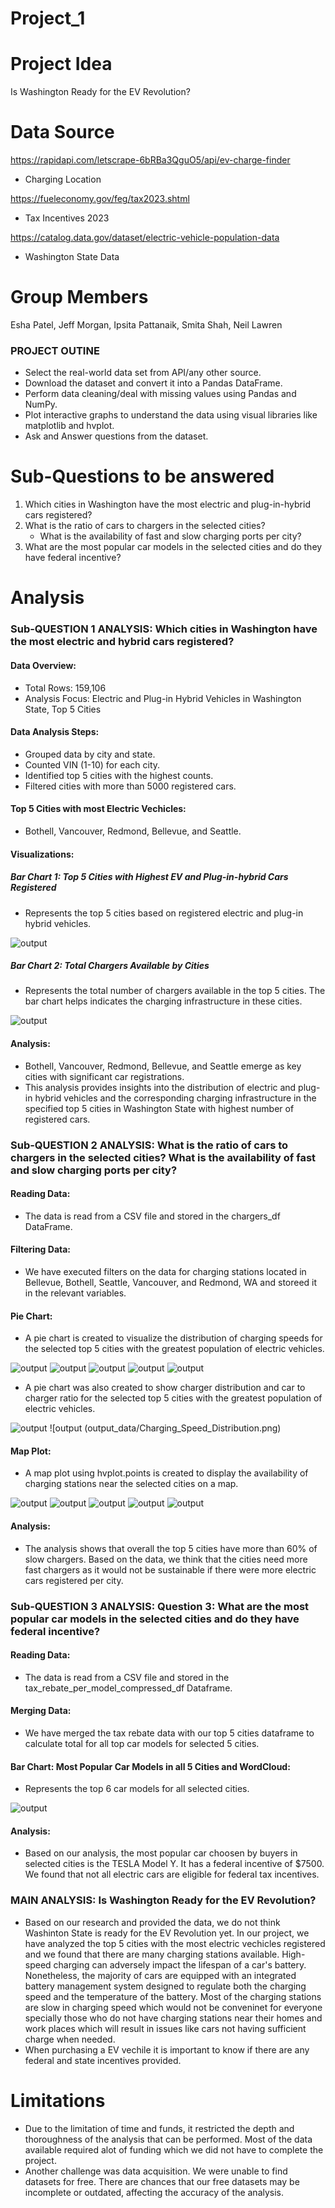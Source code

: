 # Project_1

# Project Idea

Is Washington Ready for the EV Revolution?

# Data Source

https://rapidapi.com/letscrape-6bRBa3QguO5/api/ev-charge-finder
- Charging Location 

https://fueleconomy.gov/feg/tax2023.shtml
- Tax Incentives 2023

https://catalog.data.gov/dataset/electric-vehicle-population-data
- Washington State Data


# Group Members 
Esha Patel, Jeff Morgan, Ipsita Pattanaik, Smita Shah, Neil Lawren

### PROJECT OUTINE

* Select the real-world data set from API/any other source.
* Download the dataset and convert it into a Pandas DataFrame.
* Perform data cleaning/deal with missing values using Pandas and NumPy.
* Plot interactive graphs to understand the data using visual libraries like matplotlib and hvplot.
* Ask and Answer questions from the dataset.


# Sub-Questions to be answered
1. Which cities in Washington have the most electric and plug-in-hybrid cars registered?
2. What is the ratio of cars to chargers in the selected cities? 
    - What is the availability of fast and slow charging ports per city?
3. What are the most popular car models in the selected cities and do they have federal incentive?

# Analysis
### Sub-QUESTION 1 ANALYSIS: Which cities in Washington have the most electric and hybrid cars registered?
#### Data Overview:
-	Total Rows: 159,106
-	Analysis Focus: Electric and Plug-in Hybrid Vehicles in Washington State, Top 5 Cities 

#### Data Analysis Steps:
-	Grouped data by city and state.
-	Counted VIN (1-10) for each city.
-	Identified top 5 cities with the highest counts.
-	Filtered cities with more than 5000 registered cars.

#### Top 5 Cities with most Electric Vechicles:
-	Bothell, Vancouver, Redmond, Bellevue, and Seattle.

#### Visualizations:
##### Bar Chart 1: Top 5 Cities with Highest EV and Plug-in-hybrid Cars Registered
-	Represents the top 5 cities based on registered electric and plug-in hybrid vehicles.

![output](output_data/Top_5_Cities.png) 

##### Bar Chart 2: Total Chargers Available by Cities
-	Represents the total number of chargers available in the top 5 cities. The bar chart helps indicates the charging infrastructure in these cities.

![output](output_data/Total_Chargers_Available_by_Cities.png) 

#### Analysis: 
-	Bothell, Vancouver, Redmond, Bellevue, and Seattle emerge as key cities with significant car registrations.
-	This analysis provides insights into the distribution of electric and plug-in hybrid vehicles and the corresponding charging infrastructure in the specified top 5 cities in Washington State with highest number of registered cars.

### Sub-QUESTION 2 ANALYSIS:  What is the ratio of cars to chargers in the selected cities? What is the availability of fast and slow charging ports per city?
#### Reading Data:
-	The data is read from a CSV file and stored in the chargers_df DataFrame.

#### Filtering Data:
-	We have executed filters on the data for charging stations located in Bellevue, Bothell, Seattle, Vancouver, and Redmond, WA and storeed it in the relevant variables. 

#### Pie Chart:
- A pie chart is created to visualize the distribution of charging speeds for the selected top 5 cities with the greatest population of electric vehicles.

![output](output_data/Bellevue_Charging_Speed_Distribution.png) 
![output](output_data/Bothell_Charging_Speed_Distribution.png)
![output](output_data/Redmond_Charging_Speed_Distribution.png)
![output](output_data/Seattle_Charging_Speed_Distribution.png)
![output](output_data/Vancouver_Charging_Speed_Distribution.png)

- A pie chart was also created to show charger distribution and car to charger ratio for the selected top 5 cities with the greatest population of electric vehicles. 

![output](output_data/Car_to_Charger_Ratio_per_city.png) 
![output (output_data/Charging_Speed_Distribution.png) 

#### Map Plot:
- A map plot using hvplot.points is created to display the availability of charging stations near the selected cities on a map.

![output](output_data/Charging_Stations_in_Bellevue.png) 
![output](output_data/Charging_Stations_in_Bothell.png)
![output](output_data/Charging_Stations_in_Seattle.png)
![output](output_data/Charging_Stations_Vancouver.png)
![output](output_data/Charging_Stations_Redmond.png)

#### Analysis: 
- The analysis shows that overall the top 5 cities have more than 60% of slow chargers. Based on the data, we think that the cities need more fast chargers as it would not be sustainable if there were more electric cars registered per city. 

### Sub-QUESTION 3 ANALYSIS: Question 3: What are the most popular car models in the selected cities and do they have federal incentive?
#### Reading Data:
-	The data is read from a CSV file and stored in the tax_rebate_per_model_compressed_df Dataframe.

#### Merging Data:
-	We have merged the tax rebate data with our top 5 cities dataframe to calculate total for all top car models for selected 5 cities.

#### Bar Chart: Most Popular Car Models in all 5 Cities and WordCloud:
-	Represents the top 6 car models for all selected cities.

![output](output_data/WordCloud.png) 

#### Analysis: 
- Based on our analysis, the most popular car choosen by buyers in selected cities is the TESLA Model Y. It  has a federal incentive of $7500. We found that not all electric cars are eligible for federal tax incentives. 

### MAIN ANALYSIS: Is Washington Ready for the EV Revolution?
- Based on our research and provided the data, we do not think Washinton State is ready for the EV Revolution yet. In our project, we have analyzed the top 5 cities with the most electric vechicles registered and we found that there are many charging stations available. High-speed charging can adversely impact the lifespan of a car's battery. Nonetheless, the majority of cars are equipped with an integrated battery management system designed to regulate both the charging speed and the temperature of the battery. Most of the charging stations are slow in charging speed which would not be conveninet for everyone specially those who do not have charging stations near their homes and work places which will result in issues like cars not having sufficient charge when needed.
- When purchasing a EV vechile it is important to know if there are any federal and state incentives provided. 
  
# Limitations 
- Due to the limitation of time and funds, it restricted the depth and thoroughness of the analysis that can be performed. Most of the data available required alot of funding which we did not have to complete the project.  
- Another challenge was data acquisition. We were unable to find datasets for free. There are chances that our free datasets may be incomplete or outdated, affecting the accuracy of the analysis. 
